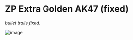 # ZP Extra Golden AK47 (fixed)
*bullet trails fixed.*

![image](https://github.com/byoreo/zp_extra_goldak/assets/96012695/55412e33-cb00-43a9-9af8-4259ccaf0a6c)
